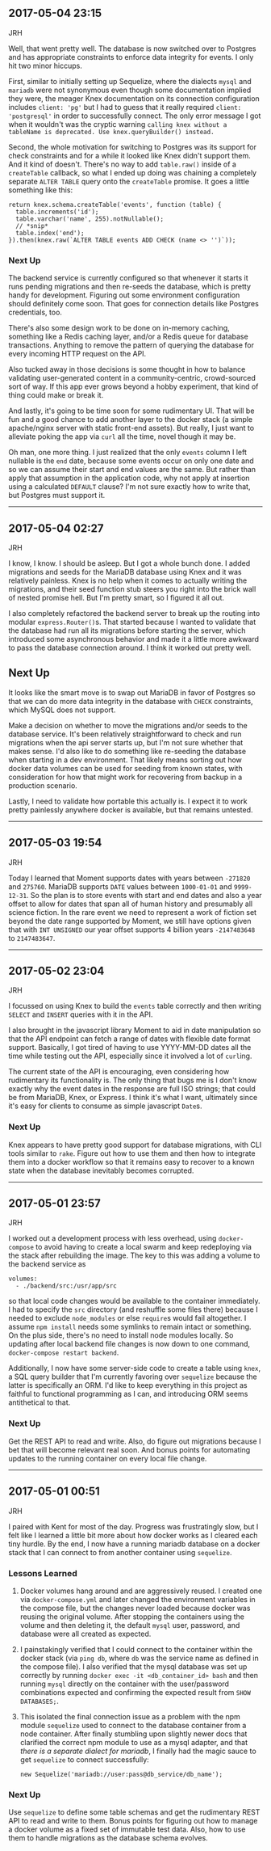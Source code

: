 ## 2017-05-04 23:15
JRH

Well, that went pretty well. The database is now switched over to Postgres and has appropriate constraints to enforce data integrity for events. I only hit two minor hiccups.

First, similar to initially setting up Sequelize, where the dialects `mysql` and `mariadb` were not synonymous even though some documentation implied they were, the meager Knex documentation on its connection configuration includes `client: 'pg'` but I had to guess that it really required `client: 'postgresql'` in order to successfully connect. The only error message I got when it wouldn't was the cryptic warning `calling knex without a tableName is deprecated. Use knex.queryBuilder() instead.`

Second, the whole motivation for switching to Postgres was its support for check constraints and for a while it looked like Knex didn't support them. And it kind of doesn't. There's no way to add `table.raw()` inside of a `createTable` callback, so what I ended up doing was chaining a completely separate `ALTER TABLE` query onto the `createTable` promise. It goes a little something like this:

    return knex.schema.createTable('events', function (table) {
      table.increments('id');
      table.varchar('name', 255).notNullable();
      // *snip*
      table.index('end');
    }).then(knex.raw(`ALTER TABLE events ADD CHECK (name <> '')`));

### Next Up
The backend service is currently configured so that whenever it starts it runs pending migrations and then re-seeds the database, which is pretty handy for development. Figuring out some environment configuration should definitely come soon. That goes for connection details like Postgres credentials, too.

There's also some design work to be done on in-memory caching, something like a Redis caching layer, and/or a Redis queue for database transactions. Anything to remove the pattern of querying the database for every incoming HTTP request on the API.

Also tucked away in those decisions is some thought in how to balance validating user-generated content in a community-centric, crowd-sourced sort of way. If this app ever grows beyond a hobby experiment, that kind of thing could make or break it.

And lastly, it's going to be time soon for some rudimentary UI. That will be fun and a good chance to add another layer to the docker stack (a simple apache/nginx server with static front-end assets). But really, I just want to alleviate poking the app via `curl` all the time, novel though it may be.

Oh man, one more thing. I just realized that the only `events` column I left nullable is the `end` date, because some events occur on only one date and so we can assume their start and end values are the same. But rather than apply that assumption in the application code, why not apply at insertion using a calculated `DEFAULT` clause? I'm not sure exactly how to write that, but Postgres must support it.

---

## 2017-05-04 02:27
JRH

I know, I know. I should be asleep. But I got a whole bunch done. I added migrations and seeds for the MariaDB database using Knex and it was relatively painless. Knex is no help when it comes to actually writing the migrations, and their seed function stub steers you right into the brick wall of nested promise hell. But I'm pretty smart, so I figured it all out.

I also completely refactored the backend server to break up the routing into modular `express.Router()`s. That started because I wanted to validate that the database had run all its migrations before starting the server, which introduced some asynchronous behavior and made it a little more awkward to pass the database connection around. I think it worked out pretty well.

## Next Up
It looks like the smart move is to swap out MariaDB in favor of Postgres so that we can do more data integrity in the database with `CHECK` constraints, which MySQL does not support.

Make a decision on whether to move the migrations and/or seeds to the database service. It's been relatively straightforward to check and run migrations when the api server starts up, but I'm not sure whether that makes sense. I'd also like to do something like re-seeding the database when starting in a dev environment. That likely means sorting out how docker data volumes can be used for seeding from known states, with consideration for how that might work for recovering from backup in a production scenario.

Lastly, I need to validate how portable this actually is. I expect it to work pretty painlessly anywhere docker is available, but that remains untested.

---

## 2017-05-03 19:54
JRH

Today I learned that Moment supports dates with years between `-271820` and `275760`. MariaDB supports `DATE` values between `1000-01-01` and `9999-12-31`. So the plan is to store events with start and end dates and also a year offset to allow for dates that span all of human history and presumably all science fiction. In the rare event we need to represent a work of fiction set beyond the date range supported by Moment, we still have options given that with `INT UNSIGNED` our year offset supports 4 billion years `-2147483648` to `2147483647`.

---

## 2017-05-02 23:04
JRH

I focussed on using Knex to build the `events` table correctly and then writing `SELECT` and `INSERT` queries with it in the API.

I also brought in the javascript library Moment to aid in date manipulation so that the API endpoint can fetch a range of dates with flexible date format support. Basically, I got tired of having to use YYYY-MM-DD dates all the time while testing out the API, especially since it involved a lot of `curl`ing.

The current state of the API is encouraging, even considering how rudimentary its functionality is. The only thing that bugs me is I don't know exactly why the event dates in the response are full ISO strings; that could be from MariaDB, Knex, or Express. I think it's what I want, ultimately since it's easy for clients to consume as simple javascript `Date`s.

### Next Up
Knex appears to have pretty good support for database migrations, with CLI tools similar to `rake`. Figure out how to use them and then how to integrate them into a docker workflow so that it remains easy to recover to a known state when the database inevitably becomes corrupted.

---

## 2017-05-01 23:57
JRH

I worked out a development process with less overhead, using `docker-compose` to avoid having to create a local swarm and keep redeploying via the stack after rebuilding the image. The key to this was adding a volume to the backend service as

    volumes:
      - ./backend/src:/usr/app/src

so that local code changes would be available to the container immediately. I had to specify the `src` directory (and reshuffle some files there) because I needed to exclude `node_modules` or else `require`s would fail altogether. I assume `npm install` needs some symlinks to remain intact or something. On the plus side, there's no need to install node modules locally. So updating after local backend file changes is now down to one command, `docker-compose restart backend`.


Additionally, I now have some server-side code to create a table using `knex`, a SQL query builder that I'm currently favoring over `sequelize` because the latter is specifically an ORM. I'd like to keep everything in this project as faithful to functional programming as I can, and introducing ORM seems antithetical to that.

### Next Up
Get the REST API to read and write. Also, do figure out migrations because I bet that will become relevant real soon. And bonus points for automating updates to the running container on every local file change.

---

## 2017-05-01 00:51
JRH

I paired with Kent for most of the day. Progress was frustratingly slow, but I felt like I learned a little bit more about how docker works as I cleared each tiny hurdle. By the end, I now have a running mariadb database on a docker stack that I can connect to from another container using `sequelize`.

### Lessons Learned
1. Docker volumes hang around and are aggressively reused. I created one via `docker-compose.yml` and later changed the environment variables in the compose file, but the changes never loaded because docker was reusing the original volume. After stopping the containers using the volume and then deleting it, the default `mysql` user, password, and database were all created as expected.

2. I painstakingly verified that I could connect to the container within the docker stack (via `ping db`, where `db` was the service name as defined in the compose file). I also verified that the mysql database was set up correctly by running `docker exec -it <db_container_id> bash` and then running `mysql` directly on the container with the user/password combinations expected and confirming the expected result from `SHOW DATABASES;`.

3. This isolated the final connection issue as a problem with the npm module `sequelize` used to connect to the database container from a node container. After finally stumbling upon slightly newer docs that clarified the correct npm module to use as a mysql adapter, and that _there is a separate dialect for mariadb_, I finally had the magic sauce to get `sequelize` to connect successfully:

    `new Sequelize('mariadb://user:pass@db_service/db_name');`

### Next Up
Use `sequelize` to define some table schemas and get the rudimentary REST API to read and write to them. Bonus points for figuring out how to manage a docker volume as a fixed set of immutable test data. Also, how to use them to handle migrations as the database schema evolves.
